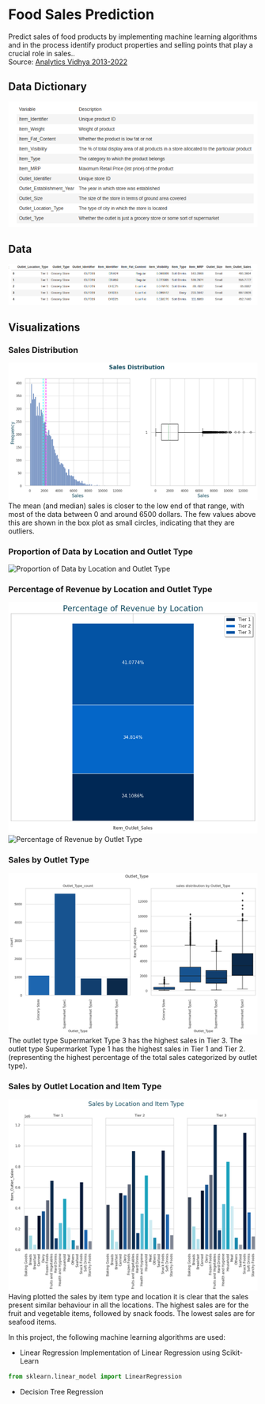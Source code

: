 #  Food Sales Prediction

Predict sales of food products by implementing machine learning algorithms and in the process identify product properties and selling points that play a crucial role in sales..  
Source: [Analytics Vidhya 2013-2022]("https://datahack.analyticsvidhya.com/contest/practice-problem-big-mart-sales-iii/#ProblemStatement")

##  Data Dictionary
![Data Dictionary](/images/data_dictionary.png)

## Data
![Data](/images/data_head.png)

## Visualizations

### Sales Distribution
![Sales Histogram](/images/sales_distribution.png)
The mean (and median) sales is closer to the low end of that range, with most of the data between 0 and around 6500 dollars. The few values above this are shown in the box plot as small circles, indicating that they are outliers.

### Proportion of Data by Location and Outlet Type
![Proportion of Data by Location and Outlet Type](/images/proportion_data_by_location_and_outlet_type.png)

### Percentage of Revenue by Location and Outlet Type
![Percentage of Revenue by Location ](/images/percentage_of_revenue_by_location.png)
![Percentage of Revenue by Outlet Type](/images/percentage_of_revenue_by_outlet_type.png)

### Sales by Outlet Type
![Sales by Outlet Type](/images/sales_by_outlet_type.png)
The outlet type Supermarket Type 3 has the highest sales in Tier 3.
The outlet type Supermarket Type 1 has the highest sales in Tier 1 and Tier 2. (representing the highest percentage of the total sales categorized by outlet type).

### Sales by Outlet Location and Item Type
![Sales by Outlet Location](/images/sales_by_location_and_item_type.png)
Having plotted the sales by item type and location it is clear that the sales present similar behaviour in all the locations. The highest sales are for the fruit and vegetable items, followed by snack foods. The lowest sales are for seafood items.


In this project, the following machine learning algorithms are used:
* Linear Regression
 Implementation of Linear Regression using Scikit-Learn
 ```python
 from sklearn.linear_model import LinearRegression

 ```
* Decision Tree Regression


